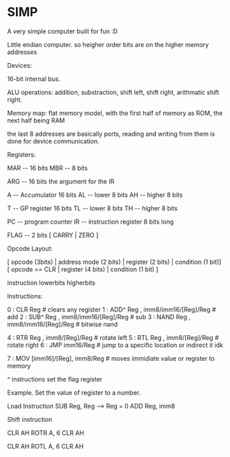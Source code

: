 # SIMP

A very simple computer built for fun :D

Little endian computer. so heigher order bits are on the higher memory addresses

Devices:

16-bit internal bus.

ALU operations:
addition, substraction, shift left, shift right, arithmatic shift right.

Memory map:
flat memory model, with the first half of memory as ROM, the next half being RAM

the last 8 addresses are basically ports, reading and writing from them
is done for device communication.

Registers:

MAR -- 16 bits
MBR -- 8 bits

ARG -- 16 bits  the argument for the IR

A -- Accumulator        16 bits
AL -- lower 8 bits
AH -- higher 8 bits

T -- GP register 16 bits
TL -- lower 8 bits
TH -- higher 8 bits

PC -- program counter
IR -- instruction register 8 bits long

FLAG -- 2 bits [ CARRY | ZERO ]

Opcode Layout:

[ opcode (3bits) | address mode (2 bits) | register (2 bits) | condition (1 bit)]
[ opcode == CLR  | register (4 bits) | condition (1 bit) ]

instruction lowerbits higherbits

Instructions:

0 : CLR Reg                             # clears any register
1 : ADD^ Reg , imm8/imm16/[Reg]/Reg       # add
2 : SUB^ Reg , imm8/imm16/[Reg]/Reg       # sub 
3 : NAND Reg , imm8/imm16/[Reg]/Reg       # bitwise nand

4 : RTR Reg , imm8/[Reg]/Reg     # rotate left 
5 : RTL Reg , imm8/[Reg]/Reg     # rotate right
6 : JMP imm16/Reg                  # jump to a specific location or indirect it idk

7 : MOV [imm16]/[Reg], imm8/Reg         # moves immidiate value or register to memory

^ instructions set the flag register

Example.
Set the value of register to a number.

Load Instruction
SUB Reg, Reg    --> Reg = 0
ADD Reg, imm8

Shift instruction

CLR AH
ROTR A, 6
CLR AH

CLR AH
ROTL A, 6
CLR AH
